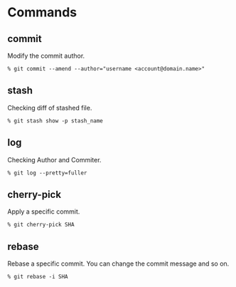 # Commands

## commit

Modify the commit author.

`% git commit --amend --author="username <account@domain.name>"`

## stash

Checking diff of stashed file.

`% git stash show -p stash_name`

## log

Checking Author and Commiter.

`% git log --pretty=fuller`

## cherry-pick

Apply a specific commit.

`% git cherry-pick SHA`

## rebase

Rebase a specific commit. You can change the commit message and so on.

`% git rebase -i SHA`
